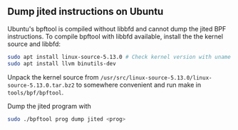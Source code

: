 Dump jited instructions on Ubuntu
---------------------------------
Ubuntu's bpftool is compiled without libbfd and cannot dump the jited BPF instructions. To compile
bpftool with libbfd available, install the the kernel source and libbfd:
```bash
sudo apt install linux-source-5.13.0 # Check kernel version with uname -r
sudo apt install llvm binutils-dev
```
Unpack the kernel source from `/usr/src/linux-source-5.13.0/linux-source-5.13.0.tar.bz2` to
somewhere convenient and run make in `tools/bpf/bpftool`.

Dump the jited program with
```bash
sudo ./bpftool prog dump jited <prog>
```
